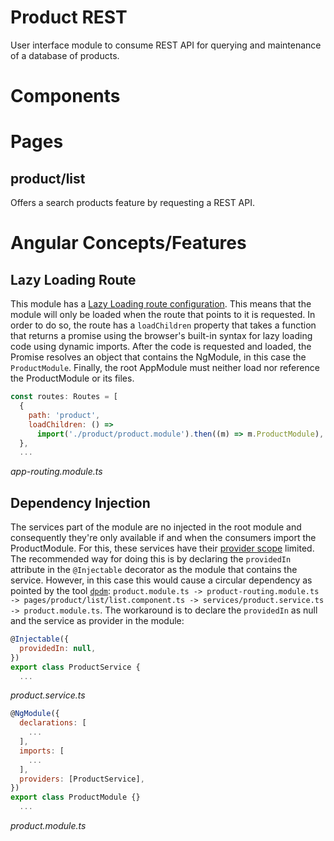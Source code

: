 Product REST
===

User interface module to consume REST API for querying and maintenance of a database of products.



# Components



# Pages

## product/list

Offers a search products feature by requesting a REST API.


# Angular Concepts/Features

## Lazy Loading Route

This module has a [Lazy Loading route configuration](https://angular.io/guide/router-tutorial-toh#lazy-loading-route-configuration). This means that the module will only be loaded when the route that points to it is requested. In order to do so, the route has a `loadChildren` property that takes a function that returns a promise using the browser's built-in syntax for lazy loading code using dynamic imports. After the code is requested and loaded, the Promise resolves an object that contains the NgModule, in this case the `ProductModule`. Finally, the root AppModule must neither load nor reference the ProductModule or its files.

```javascript
const routes: Routes = [
  {
    path: 'product',
    loadChildren: () =>
      import('./product/product.module').then((m) => m.ProductModule),
  },
  ...

```
*app-routing.module.ts*


## Dependency Injection

The services part of the module are no injected in the root module and consequently they're only available if and when the consumers import the ProductModule. For this, these services have their [provider scope](https://angular.io/guide/providers#provider-scope) limited. The recommended way for doing this is by declaring the `providedIn` attribute in the `@Injectable` decorator as the module that contains the service. However, in this case this would cause a circular dependency as pointed by the tool [`dpdm`](https://github.com/acrazing/dpdm#readme): `product.module.ts -> product-routing.module.ts -> pages/product/list/list.component.ts -> services/product.service.ts -> product.module.ts`. The workaround is to declare the `providedIn` as null and the service as provider in the module:

```javascript
@Injectable({
  providedIn: null,
})
export class ProductService {
  ...
```
*product.service.ts*

```javascript
@NgModule({
  declarations: [
    ...
  ],
  imports: [
    ...
  ],
  providers: [ProductService],
})
export class ProductModule {}
  ...
```
*product.module.ts*
